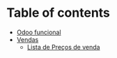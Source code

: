 # Table of contents

* [Odoo funcional](README.md)
* [Vendas](vendas/README.md)
  * [Lista de Preços de venda](vendas/lista-de-precos.md)

